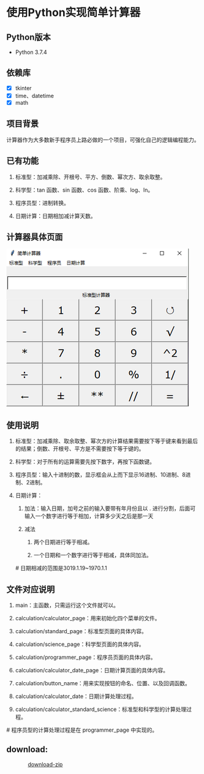 <!--
 * @Author: chang_an
 * @Date: 2019-12-16 19:14:57
 * @LastEditTime : 2019-12-20 15:54:40
 * @LastEditors  : chang_an
 * @Description: 
 * @FilePath: \calculator2.1.0\one-1\README.md
 -->

# 使用Python实现简单计算器

## Python版本

+ Python 3.7.4

## 依赖库

- [x] tkinter
- [x] time、datetime
- [x] math

## 项目背景

计算器作为大多数新手程序员上路必做的一个项目，可强化自己的逻辑编程能力。

## 已有功能

1. 标准型：加减乘除、开根号、平方、倒数、幂次方、取余取整。
2. 科学型：tan 函数、sin 函数、cos 函数、阶乘、log、ln。

3. 程序员型：进制转换。

4. 日期计算：日期相加减计算天数。
   
## 计算器具体页面


![简单计算器的具体页面](docs/具体页面.png)


## 使用说明

1. 标准型：加减乘除、取余取整、幂次方的计算结果需要按下等于键来看到最后的结果；倒数、开根号、平方是不需要按下等于键的。

2. 科学型：对于所有的运算需要先按下数字，再按下函数键。

3. 程序员型：输入十进制的数，显示框会从上而下显示16进制、10进制、8进制、2进制。

4. 日期计算：
   1. 加法：输入日期，加号之前的输入要带有年月份且以 . 进行分割，后面可输入一个数字进行等于相加，计算多少天之后是那一天

   2. 减法
      1. 两个日期进行等于相减。

      2. 一个日期和一个数字进行等于相减，具体同加法。

    \#  日期相减的范围是3019.1.19~1970.1.1


## 文件对应说明

1. main：主函数，只需运行这个文件就可以。  

2. calculation/calculator_page：用来初始化四个菜单的文件。

3. calculation/standard_page：标准型页面的具体内容。

4. calculation/science_page：科学型页面的具体内容。

5. calculation/programmer_page：程序员页面的具体内容。

6. calculation/calculator_date_page：日期计算页面的具体内容。

7. calculation/button_name：用来实现按钮的命名、位置、以及回调函数。

8. calculation/calculator_date：日期计算处理过程。

9. calculation/calculator_standard_science：标准型和科学型的计算处理过程。

\# 程序员型的计算处理过程是在 programmer_page 中实现的。

## download:

&#8195;&#8195;&#8195;&#8195;[download-zip](https://github.com/Gemini128663/calculator2.1.0
)

